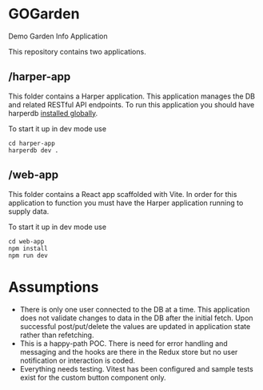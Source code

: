# GOGarden

Demo Garden Info Application

This repository contains two applications.

## /harper-app

This folder contains a Harper application. This application manages
the DB and related RESTful API endpoints. To run this application you should have
harperdb [installed globally](https://docs.harperdb.io/docs/getting-started).

To start it up in dev mode use

```
cd harper-app
harperdb dev .
```

## /web-app

This folder contains a React app scaffolded with Vite.
In order for this application to function you must have the Harper application running to supply data.

To start it up in dev mode use

```
cd web-app
npm install
npm run dev
```

# Assumptions

- There is only one user connected to the DB at a time. This application does not validate changes to data in the DB
  after the initial fetch. Upon successful post/put/delete the values are updated in application state rather than
  refetching.
- This is a happy-path POC. There is need for error handling and messaging and the hooks are there in the Redux store
  but no user notification or interaction is coded.
- Everything needs testing. Vitest has been configured and sample tests exist for the custom button component only.